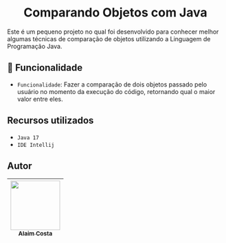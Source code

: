 <h1 align="center">Comparando Objetos com Java</h1>

Este é um pequeno projeto no qual foi desenvolvido para conhecer melhor algumas técnicas de comparação de objetos utilizando a Linguagem de Programação Java.<br>

## :hammer: Funcionalidade
- `Funcionalidade`: Fazer a comparação de dois objetos passado pelo usuário no momento da execução do código, retornando qual o maior valor entre eles.

## Recursos utilizados
- `Java 17`
- `IDE Intellij`

## Autor
| [<img src="https://user-images.githubusercontent.com/71519298/188052888-7d822b41-2950-4e4b-b6e7-0863dc9ef67d.jpg" width=115><br><sub>Alaim Costa</sub>](https://github.com/alaimcosta) |
| :---: |
